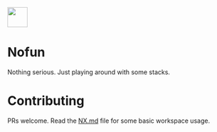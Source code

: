 <a alt="Nx logo" href="https://nofun.sebastiandg.com" target="_blank" rel="noreferrer"><img src="https://github.com/sebastiandg7/nofun/blob/main/apps/client/app/public/icon-512.png?raw=true" width="45"></a>

# Nofun

Nothing serious. Just playing around with some stacks.

# Contributing

PRs welcome. Read the [NX.md](/NX.md) file for some basic workspace usage.
